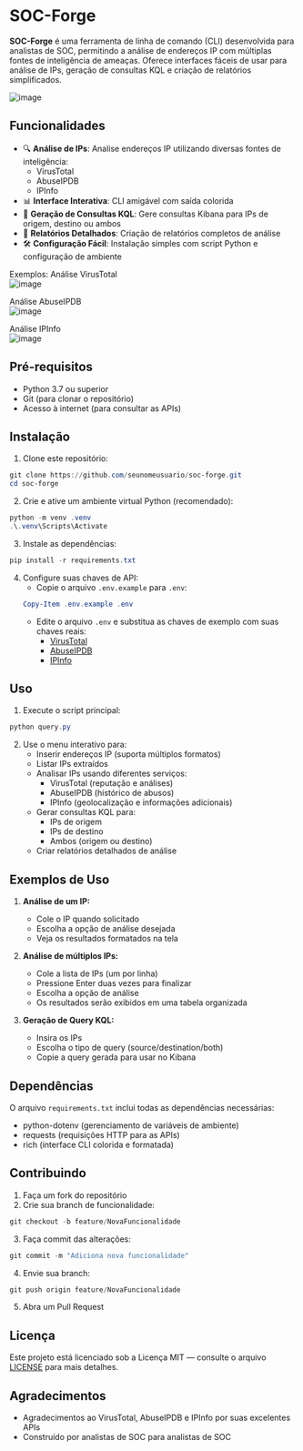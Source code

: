 # SOC-Forge

**SOC-Forge** é uma ferramenta de linha de comando (CLI) desenvolvida para analistas de SOC, permitindo a análise de endereços IP com múltiplas fontes de inteligência de ameaças. Oferece interfaces fáceis de usar para análise de IPs, geração de consultas KQL e criação de relatórios simplificados.

![image](https://github.com/user-attachments/assets/8cb60f6d-53d2-48c6-bfef-371813222593)

## Funcionalidades

- 🔍 **Análise de IPs**: Analise endereços IP utilizando diversas fontes de inteligência:
  - VirusTotal
  - AbuseIPDB
  - IPInfo
- 📊 **Interface Interativa**: CLI amigável com saída colorida
- 🔎 **Geração de Consultas KQL**: Gere consultas Kibana para IPs de origem, destino ou ambos
- 📝 **Relatórios Detalhados**: Criação de relatórios completos de análise
- 🛠️ **Configuração Fácil**: Instalação simples com script Python e configuração de ambiente

Exemplos:
Análise VirusTotal
<br>
![image](https://github.com/user-attachments/assets/efefc9e4-95a9-4ca0-acce-dc853ce4ee8f)

Análise AbuseIPDB
<br>
![image](https://github.com/user-attachments/assets/12c1005f-f1e5-4f4c-bf0f-24138edb298c)

Análise IPInfo
<br>
![image](https://github.com/user-attachments/assets/a9670538-ec59-4b22-ae9f-3457207cfee4)


## Pré-requisitos

- Python 3.7 ou superior
- Git (para clonar o repositório)
- Acesso à internet (para consultar as APIs)

## Instalação

1. Clone este repositório:
```powershell
git clone https://github.com/seunomeusuario/soc-forge.git
cd soc-forge
```

2. Crie e ative um ambiente virtual Python (recomendado):
```powershell
python -m venv .venv
.\.venv\Scripts\Activate
```

3. Instale as dependências:
```powershell
pip install -r requirements.txt
```

4. Configure suas chaves de API:
   - Copie o arquivo `.env.example` para `.env`:
   ```powershell
   Copy-Item .env.example .env
   ```
   - Edite o arquivo `.env` e substitua as chaves de exemplo com suas chaves reais:
     - [VirusTotal](https://www.virustotal.com/gui/join-us)
     - [AbuseIPDB](https://www.abuseipdb.com/account/api)
     - [IPInfo](https://ipinfo.io/signup)

## Uso

1. Execute o script principal:
```powershell
python query.py
```

2. Use o menu interativo para:
   - Inserir endereços IP (suporta múltiplos formatos)
   - Listar IPs extraídos
   - Analisar IPs usando diferentes serviços:
     - VirusTotal (reputação e análises)
     - AbuseIPDB (histórico de abusos)
     - IPInfo (geolocalização e informações adicionais)
   - Gerar consultas KQL para:
     - IPs de origem
     - IPs de destino
     - Ambos (origem ou destino)
   - Criar relatórios detalhados de análise

## Exemplos de Uso

1. **Análise de um IP:**
   - Cole o IP quando solicitado
   - Escolha a opção de análise desejada
   - Veja os resultados formatados na tela

2. **Análise de múltiplos IPs:**
   - Cole a lista de IPs (um por linha)
   - Pressione Enter duas vezes para finalizar
   - Escolha a opção de análise
   - Os resultados serão exibidos em uma tabela organizada

3. **Geração de Query KQL:**
   - Insira os IPs
   - Escolha o tipo de query (source/destination/both)
   - Copie a query gerada para usar no Kibana

## Dependências

O arquivo `requirements.txt` inclui todas as dependências necessárias:
- python-dotenv (gerenciamento de variáveis de ambiente)
- requests (requisições HTTP para as APIs)
- rich (interface CLI colorida e formatada)

## Contribuindo

1. Faça um fork do repositório
2. Crie sua branch de funcionalidade:
```powershell
git checkout -b feature/NovaFuncionalidade
```
3. Faça commit das alterações:
```powershell
git commit -m "Adiciona nova funcionalidade"
```
4. Envie sua branch:
```powershell
git push origin feature/NovaFuncionalidade
```
5. Abra um Pull Request

## Licença

Este projeto está licenciado sob a Licença MIT — consulte o arquivo [LICENSE](LICENSE) para mais detalhes.

## Agradecimentos

- Agradecimentos ao VirusTotal, AbuseIPDB e IPInfo por suas excelentes APIs
- Construído por analistas de SOC para analistas de SOC
